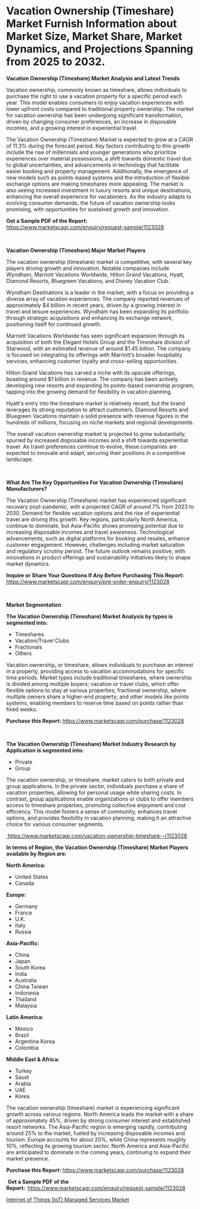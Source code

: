 <p><h1>Vacation Ownership (Timeshare) Market Furnish Information about Market Size, Market Share, Market Dynamics, and Projections Spanning from 2025 to 2032.</h1></p><p><strong>Vacation Ownership (Timeshare) Market Analysis and Latest Trends</strong></p>
<p><p>Vacation ownership, commonly known as timeshare, allows individuals to purchase the right to use a vacation property for a specific period each year. This model enables consumers to enjoy vacation experiences with lower upfront costs compared to traditional property ownership. The market for vacation ownership has been undergoing significant transformation, driven by changing consumer preferences, an increase in disposable incomes, and a growing interest in experiential travel.</p><p>The Vacation Ownership (Timeshare) Market is expected to grow at a CAGR of 11.3% during the forecast period. Key factors contributing to this growth include the rise of millennials and younger generations who prioritize experiences over material possessions, a shift towards domestic travel due to global uncertainties, and advancements in technology that facilitate easier booking and property management. Additionally, the emergence of new models such as points-based systems and the introduction of flexible exchange options are making timeshares more appealing. The market is also seeing increased investment in luxury resorts and unique destinations, enhancing the overall experience for vacationers. As the industry adapts to evolving consumer demands, the future of vacation ownership looks promising, with opportunities for sustained growth and innovation.</p></p>
<p><strong>Get a Sample PDF of the Report:&nbsp;</strong> <a href="https://www.marketscagr.com/enquiry/request-sample/1123028?utm_campaign=2039&utm_medium=2&utm_source=Github&utm_content=ia&utm_term=11032025&utm_id=vacation-ownership-timeshare">https://www.marketscagr.com/enquiry/request-sample/1123028</a></p>
<p>&nbsp;</p>
<p><strong>Vacation Ownership (Timeshare) Major Market Players</strong></p>
<p><p>The vacation ownership (timeshare) market is competitive, with several key players driving growth and innovation. Notable companies include Wyndham, Marriott Vacations Worldwide, Hilton Grand Vacations, Hyatt, Diamond Resorts, Bluegreen Vacations, and Disney Vacation Club.</p><p>Wyndham Destinations is a leader in the market, with a focus on providing a diverse array of vacation experiences. The company reported revenues of approximately $4 billion in recent years, driven by a growing interest in travel and leisure experiences. Wyndham has been expanding its portfolio through strategic acquisitions and enhancing its exchange network, positioning itself for continued growth.</p><p>Marriott Vacations Worldwide has seen significant expansion through its acquisition of both the Elegant Hotels Group and the Timeshare division of Starwood, with an estimated revenue of around $1.45 billion. The company is focused on integrating its offerings with Marriott’s broader hospitality services, enhancing customer loyalty and cross-selling opportunities.</p><p>Hilton Grand Vacations has carved a niche with its upscale offerings, boasting around $1 billion in revenue. The company has been actively developing new resorts and expanding its points-based ownership program, tapping into the growing demand for flexibility in vacation planning.</p><p>Hyatt's entry into the timeshare market is relatively recent, but the brand leverages its strong reputation to attract customers. Diamond Resorts and Bluegreen Vacations maintain a solid presence with revenue figures in the hundreds of millions, focusing on niche markets and regional developments.</p><p>The overall vacation ownership market is projected to grow substantially, spurred by increased disposable incomes and a shift towards experiential travel. As travel preferences continue to evolve, these companies are expected to innovate and adapt, securing their positions in a competitive landscape.</p></p>
<p>&nbsp;</p>
<p><strong>What Are The Key Opportunities For Vacation Ownership (Timeshare) Manufacturers?</strong></p>
<p><p>The Vacation Ownership (Timeshare) market has experienced significant recovery post-pandemic, with a projected CAGR of around 7% from 2023 to 2030. Demand for flexible vacation options and the rise of experiential travel are driving this growth. Key regions, particularly North America, continue to dominate, but Asia-Pacific shows promising potential due to increasing disposable incomes and travel awareness. Technological advancements, such as digital platforms for booking and resales, enhance customer engagement. However, challenges including market saturation and regulatory scrutiny persist. The future outlook remains positive, with innovations in product offerings and sustainability initiatives likely to shape market dynamics.</p></p>
<p><strong>Inquire or Share Your Questions If Any Before Purchasing This Report:</strong> <a href="https://www.marketscagr.com/enquiry/pre-order-enquiry/1123028?utm_campaign=2039&utm_medium=2&utm_source=Github&utm_content=ia&utm_term=11032025&utm_id=vacation-ownership-timeshare">https://www.marketscagr.com/enquiry/pre-order-enquiry/1123028</a></p>
<p>&nbsp;</p>
<p><strong>Market Segmentation</strong></p>
<p><strong>The Vacation Ownership (Timeshare) Market Analysis by types is segmented into:</strong></p>
<p><ul><li>Timeshares</li><li>Vacation/Travel Clubs</li><li>Fractionals</li><li>Others</li></ul></p>
<p><p>Vacation ownership, or timeshare, allows individuals to purchase an interest in a property, providing access to vacation accommodations for specific time periods. Market types include traditional timeshares, where ownership is divided among multiple buyers; vacation or travel clubs, which offer flexible options to stay at various properties; fractional ownership, where multiple owners share a higher-end property; and other models like points systems, enabling members to reserve time based on points rather than fixed weeks.</p></p>
<p><strong>Purchase this Report:&nbsp;</strong><a href="https://www.marketscagr.com/purchase/1123028?utm_campaign=2039&utm_medium=2&utm_source=Github&utm_content=ia&utm_term=11032025&utm_id=vacation-ownership-timeshare">https://www.marketscagr.com/purchase/1123028</a></p>
<p>&nbsp;</p>
<p><strong>The Vacation Ownership (Timeshare) Market Industry Research by Application is segmented into:</strong></p>
<p><ul><li>Private</li><li>Group</li></ul></p>
<p><p>The vacation ownership, or timeshare, market caters to both private and group applications. In the private sector, individuals purchase a share of vacation properties, allowing for personal usage while sharing costs. In contrast, group applications enable organizations or clubs to offer members access to timeshare properties, promoting collective enjoyment and cost efficiency. This model fosters a sense of community, enhances travel options, and provides flexibility in vacation planning, making it an attractive choice for various consumer segments.</p></p>
<p><a href="https://www.marketscagr.com/vacation-ownership-timeshare--r1123028?utm_campaign=2039&utm_medium=2&utm_source=Github&utm_content=ia&utm_term=11032025&utm_id=vacation-ownership-timeshare">&nbsp;https://www.marketscagr.com/vacation-ownership-timeshare--r1123028</a></p>
<p><strong>In terms of Region, the Vacation Ownership (Timeshare) Market Players available by Region are:</strong></p>
<p>
    <p> <strong> North America: </strong>
        <ul>
            <li>United States</li>
            <li>Canada</li>
        </ul>
        </p> 
    <p> <strong> Europe: </strong>
        <ul>
            <li>Germany</li>
            <li>France</li>
            <li>U.K.</li>
            <li>Italy</li>
            <li>Russia</li>
        </ul>
        </p> 
    <p> <strong> Asia-Pacific: </strong>
        <ul>
            <li>China</li>
            <li>Japan</li>
            <li>South Korea</li>
            <li>India</li>
            <li>Australia</li>
            <li>China Taiwan</li>
            <li>Indonesia</li>
            <li>Thailand</li>
            <li>Malaysia</li>
        </ul>
        </p> 
    <p> <strong> Latin America: </strong>
        <ul>
            <li>Mexico</li>
            <li>Brazil</li>
            <li>Argentina Korea</li>
            <li>Colombia</li>
        </ul>
        </p> 
    <p> <strong> Middle East & Africa: </strong>
        <ul>
            <li>Turkey</li>
            <li>Saudi</li>
            <li>Arabia</li>
            <li>UAE</li>
            <li>Korea</li>
        </ul>
    </p>
    </p>
<p><p>The vacation ownership (timeshare) market is experiencing significant growth across various regions. North America leads the market with a share of approximately 45%, driven by strong consumer interest and established resort networks. The Asia-Pacific region is emerging rapidly, contributing around 25% to the market, fueled by increasing disposable incomes and tourism. Europe accounts for about 20%, while China represents roughly 10%, reflecting its growing tourism sector. North America and Asia-Pacific are anticipated to dominate in the coming years, continuing to expand their market presence.</p></p>
<p><strong>Purchase this Report: </strong><a href="https://www.marketscagr.com/purchase/1123028?utm_campaign=2039&utm_medium=2&utm_source=Github&utm_content=ia&utm_term=11032025&utm_id=vacation-ownership-timeshare">https://www.marketscagr.com/purchase/1123028</a></p>
<p>&nbsp;<strong>Get a Sample PDF of the Report:&nbsp;&nbsp;</strong><a href="https://www.marketscagr.com/enquiry/request-sample/1123028?utm_campaign=2039&utm_medium=2&utm_source=Github&utm_content=ia&utm_term=11032025&utm_id=vacation-ownership-timeshare">https://www.marketscagr.com/enquiry/request-sample/1123028</a></p>
<p><strong></strong></p>
<p><p><a href="https://github.com/organophelia8282/Market-Research-Report-List-1/blob/main/internet-of-things-iot-managed-services-market.md?utm_campaign=2039&utm_medium=2&utm_source=Github&utm_content=ia&utm_term=11032025&utm_id=vacation-ownership-timeshare">Internet of Things (IoT) Managed Services Market</a></p></p>